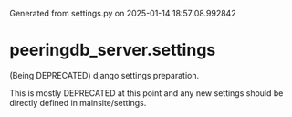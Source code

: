 Generated from settings.py on 2025-01-14 18:57:08.992842

# peeringdb_server.settings

(Being DEPRECATED) django settings preparation.

This is mostly DEPRECATED at this point and any new settings should be directly
defined in mainsite/settings.
